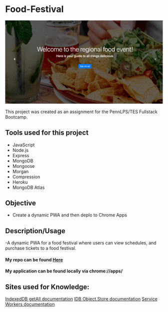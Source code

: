 # Food-Festival

<img src= "food-festival sshot.jpg">

This project was created as an assignment for the PennLPS/TES Fullstack Bootcamp.


## Tools used for this project
- JavaScript
- Node.js
- Express
- MongoDB
- Mongoose  
- Morgan
- Compression
- Heroku
- MongoDB Atlas


## Objective
- Create a dynamic PWA and then deplo to Chrome Apps


## Description/Usage

-A dynamic PWA for a food festival where users can view schedules, and purchase tickets to a food festival.



#### My repo can be found [Here](https://github.com/bmralph87/food-festival)
#### My application can be found locally via chrome://apps/


## Sites used for Knowledge:

[IndexedDB getAll documentation](https://googlechrome.github.io/samples/idb-getall/)
[IDB Object.Store documentation](https://developer.mozilla.org/en-US/docs/Web/API/IDBObjectStore/getAll)
[Service Workers documentation](https://developers.google.com/web/fundamentals/primers/service-workers)





